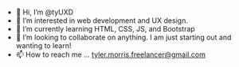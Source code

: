 - 👋 Hi, I’m @tyUXD
- 👀 I’m interested in web development and UX design.
- 🌱 I’m currently learning HTML, CSS, JS, and Bootstrap
- 💞️ I’m looking to collaborate on anything. I am just starting out and wanting to learn!
- 📫 How to reach me ... tyler.morris.freelancer@gmail.com

<!---
tyUXD/tyUXD is a ✨ special ✨ repository because its `README.md` (this file) appears on your GitHub profile.
You can click the Preview link to take a look at your changes.
--->
